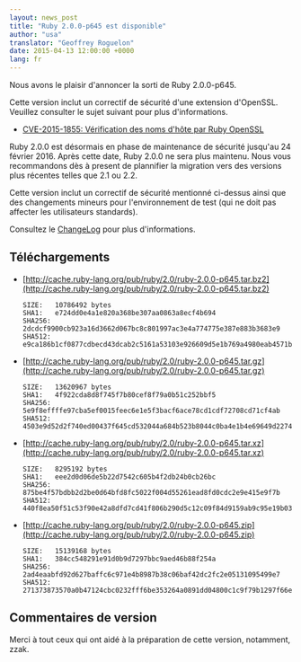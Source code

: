 ```yaml
---
layout: news_post
title: "Ruby 2.0.0-p645 est disponible"
author: "usa"
translator: "Geoffrey Roguelon"
date: 2015-04-13 12:00:00 +0000
lang: fr
---
```


Nous avons le plaisir d'annoncer la sorti de Ruby 2.0.0-p645.

Cette version inclut un correctif de sécurité d'une extension d'OpenSSL.
Veuillez consulter le sujet suivant pour plus d'informations.

* [CVE-2015-1855: Vérification des noms d'hôte par Ruby OpenSSL](https://www.ruby-lang.org/fr/news/2015/04/13/ruby-openssl-hostname-matching-vulnerability/)

Ruby 2.0.0 est désormais en phase de maintenance de sécurité jusqu'au 24 février
2016.
Après cette date, Ruby 2.0.0 ne sera plus maintenu.
Nous vous recommandons dès à present de plannifier la migration vers des
versions plus récentes telles que 2.1 ou 2.2.

Cette version inclut un correctif de sécurité mentionné ci-dessus ainsi que des
changements mineurs pour l'environnement de test (qui ne doit pas affecter les
utilisateurs standards).

Consultez le [ChangeLog](http://svn.ruby-lang.org/repos/ruby/tags/v2_0_0_645/ChangeLog) pour plus d'informations.

## Téléchargements

* [http://cache.ruby-lang.org/pub/ruby/2.0/ruby-2.0.0-p645.tar.bz2](http://cache.ruby-lang.org/pub/ruby/2.0/ruby-2.0.0-p645.tar.bz2)

      SIZE:   10786492 bytes
      SHA1:   e724dd0e4a1e820a368be307aa0863a8ecf4b694
      SHA256: 2dcdcf9900cb923a16d3662d067bc8c801997ac3e4a774775e387e883b3683e9
      SHA512: e9ca186b1cf0877cdbecd43dcab2c5161a53103e926609d5e1b769a4980eab4571bfd0951788b4fc92dfd9d10175b0f5f36ea2c7289e575a9db9b62c02f93185

* [http://cache.ruby-lang.org/pub/ruby/2.0/ruby-2.0.0-p645.tar.gz](http://cache.ruby-lang.org/pub/ruby/2.0/ruby-2.0.0-p645.tar.gz)

      SIZE:   13620967 bytes
      SHA1:   4f922cda8d8f745f7b80cef8f79a0b51c252bbf5
      SHA256: 5e9f8effffe97cba5ef0015feec6e1e5f3bacf6ace78cd1cdf72708cd71cf4ab
      SHA512: 4503e9d52d2f740ed00437f645cd532044a684b523b8044c0ba4e1b4e69649d2274d5b94fc8273acbbc19d3bb3f15375b93de5140d39f973f2fbb746500633b8

* [http://cache.ruby-lang.org/pub/ruby/2.0/ruby-2.0.0-p645.tar.xz](http://cache.ruby-lang.org/pub/ruby/2.0/ruby-2.0.0-p645.tar.xz)

      SIZE:   8295192 bytes
      SHA1:   eee2d0d06de5b22d7542c605b4f2db24b0cb26bc
      SHA256: 875be4f57bdbb2d2be0d64bfd8fc5022f004d55261ead8fd0cdc2e9e415e9f7b
      SHA512: 440f8ea50f51c53f90e42a8dfd7cd41f806b290d5c12c09f84d9159ab9c95e19b036cd8a5dc788844da501b9fcd1fa8ad8352ef7417998debc1b43a61a4ea4dc

* [http://cache.ruby-lang.org/pub/ruby/2.0/ruby-2.0.0-p645.zip](http://cache.ruby-lang.org/pub/ruby/2.0/ruby-2.0.0-p645.zip)

      SIZE:   15139168 bytes
      SHA1:   384cc548291e91d0b9d7297bbc9aed46b88f254a
      SHA256: 2ad4eaabfd92d627baffc6c971e4b8987b38c06baf42dc2fc2e05131095499e7
      SHA512: 271373873570a0b47124cbc0232fff6be353264a0891dd04800c1c9f79b1297f66e0d4e817f474432b20cbf055c8f421548a11a6ec19b68dad16cc78f1ba9876

## Commentaires de version

Merci à tout ceux qui ont aidé à la préparation de cette version, notamment, zzak.

